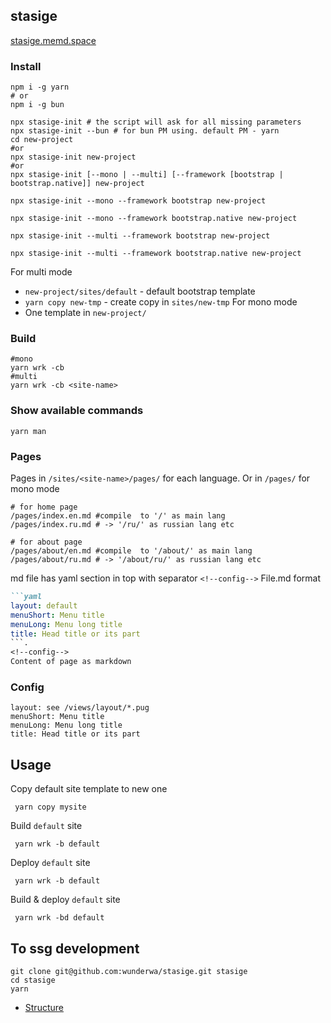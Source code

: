 ## stasige 

[stasige.memd.space](https://stasige.memd.space/)

### Install

```shell
npm i -g yarn
# or
npm i -g bun

npx stasige-init # the script will ask for all missing parameters
npx stasige-init --bun # for bun PM using. default PM - yarn
cd new-project
#or
npx stasige-init new-project
#or
npx stasige-init [--mono | --multi] [--framework [bootstrap | bootstrap.native]] new-project
```

```shell
npx stasige-init --mono --framework bootstrap new-project
```

```shell
npx stasige-init --mono --framework bootstrap.native new-project
```

```shell
npx stasige-init --multi --framework bootstrap new-project
```

```shell
npx stasige-init --multi --framework bootstrap.native new-project
```


For multi mode
- `new-project/sites/default` - default bootstrap template 
- `yarn copy new-tmp` - create copy in `sites/new-tmp`
For mono mode
- One template in `new-project/`  

### Build
```shell
#mono
yarn wrk -cb
#multi
yarn wrk -cb <site-name>
```

### Show available commands
```shell
yarn man
```

### Pages

Pages in `/sites/<site-name>/pages/` for each language. Or in  `/pages/` for mono mode

```shell
# for home page 
/pages/index.en.md #compile  to '/' as main lang
/pages/index.ru.md # -> '/ru/' as russian lang etc

# for about page 
/pages/about/en.md #compile  to '/about/' as main lang
/pages/about/ru.md # -> '/about/ru/' as russian lang etc
```

md file has yaml section in top with separator `<!--config-->` 
File.md format
```markdown
```yaml
layout: default
menuShort: Menu title
menuLong: Menu long title
title: Head title or its part
```.
<!--config-->
Content of page as markdown
```

### Config
```
layout: see /views/layout/*.pug
menuShort: Menu title
menuLong: Menu long title
title: Head title or its part
```

## Usage

Copy default site template to new one
```shell
 yarn copy mysite
```

Build `default` site
```shell
 yarn wrk -b default
```
Deploy `default` site
```shell
 yarn wrk -b default
```

Build & deploy `default` site
```shell
 yarn wrk -bd default
```

## To ssg development

```shell
git clone git@github.com:wunderwa/stasige.git stasige
cd stasige
yarn
```


- [Structure](docs/STRUCTURE.md)

